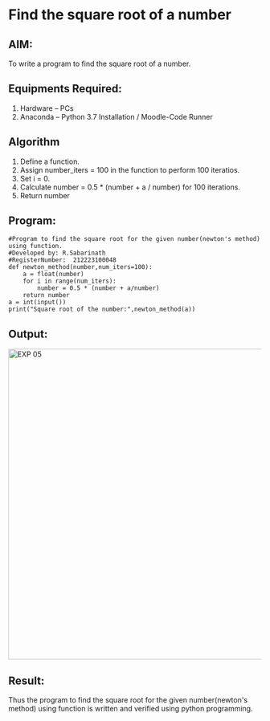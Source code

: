 # Find the square root of a number

## AIM:
To write a program to find the square root of a number.

## Equipments Required:
1. Hardware – PCs
2. Anaconda – Python 3.7 Installation / Moodle-Code Runner

## Algorithm
1. Define a function.
2. Assign number_iters = 100 in the function to perform 100 iteratios.
3. Set i = 0.
4. Calculate  number = 0.5 * (number + a / number) for 100 iterations.
5. Return number

## Program:
```
#Program to find the square root for the given number(newton's method) using function.
#Developed by: R.Sabarinath
#RegisterNumber:  212223100048
def newton_method(number,num_iters=100):
    a = float(number)
    for i in range(num_iters):
        number = 0.5 * (number + a/number)
    return number
a = int(input())
print("Square root of the number:",newton_method(a))
```

## Output:
<img width="619" alt="EXP 05" src="https://github.com/Sabari-2005/Square-root-of-a-number/assets/139338709/573ace9e-eeff-4b8e-b7dd-5b094796e35a">

## Result:
Thus the program to find the square root for the given number(newton's method) using function is written and verified using python programming.
